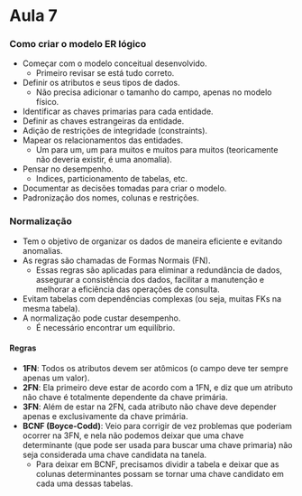 # Aula 7

### Como criar o modelo ER lógico
* Começar com o modelo conceitual desenvolvido.
  * Primeiro revisar se está tudo correto.
* Definir os atributos e seus tipos de dados.
  * Não precisa adicionar o tamanho do campo, apenas no modelo físico.
* Identificar as chaves primarias para cada entidade.
* Definir as chaves estrangeiras da entidade.
* Adição de restrições de integridade (constraints).
* Mapear os relacionamentos das entidades.
  * Um para um, um para muitos e muitos para muitos (teoricamente não deveria existir, é uma anomalia).
* Pensar no desempenho.
  * Indices, particionamento de tabelas, etc.
* Documentar as decisões tomadas para criar o modelo.
* Padronização dos nomes, colunas e restrições.
  
### Normalização
* Tem o objetivo de organizar os dados de maneira eficiente e evitando anomalias.
* As regras são chamadas de Formas Normais (FN).
  * Essas regras são aplicadas para eliminar a redundância de dados, assegurar a consistência dos dados, facilitar a manutenção e melhorar a eficiência das operações de consulta.
* Evitam tabelas com dependências complexas (ou seja, muitas FKs na mesma tabela).
* A normalização pode custar desempenho.
  * É necessário encontrar um equilíbrio.
#### Regras
* **1FN**: Todos os atributos devem ser atômicos (o campo deve ter sempre apenas um valor).
* **2FN**: Ela primeiro deve estar de acordo com a 1FN, e diz que um atributo não chave é totalmente dependente da chave primária.
* **3FN**: Além de estar na 2FN, cada atributo não chave deve depender apenas e exclusivamente da chave primária.
* **BCNF (Boyce-Codd)**: Veio para corrigir de vez problemas que poderiam ocorrer na 3FN, e nela não podemos deixar que uma chave determinante (que pode ser usada para buscar uma chave primaria) não seja considerada uma chave candidata na tanela.
    * Para deixar em BCNF, precisamos dividir a tabela e deixar que as colunas determinantes possam se tornar uma chave candidato em cada uma dessas tabelas.